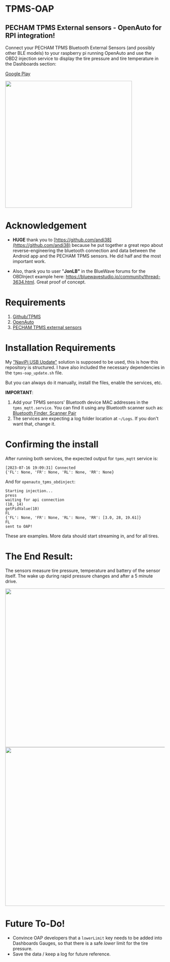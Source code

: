 # TPMS-OAP
## PECHAM TPMS External sensors - OpenAuto for RPI integration!


Connect your PECHAM TPMS Bluetooth External Sensors (and possibly other BLE models) to your raspberry pi running OpenAuto and use the OBD2 injection service to display the tire pressure and tire temperature in the Dashboards section:

[Google Play](https://play.google.com/store/apps/details?id=com.bekubee.sytpms)

<img src="https://github.com/KreAch3R/tpms-oap/assets/2224376/6d916777-8c20-4544-ad82-7be2c9b215d3" height="400">


# Acknowledgement

* **HUGE** thank you to [https://github.com/andi38](https://github.com/andi38) because he put together a great repo about reverse-engineering the bluetooth connection and data between the Android app and the PECHAM TPMS sensors. He did half and the most important work.

* Also, thank you to user "**JonLB"** in the BlueWave forums for the OBDInject example here: https://bluewavestudio.io/community/thread-3634.html. Great proof of concept. 

# Requirements

1. [Github/TPMS](https://github.com/andi38/TPMS)
2. [OpenAuto](https://bluewavestudio.io/shop/openauto-pro-car-head-unit-solution/)
3. [PECHAM TPMS external sensors](https://www.aliexpress.com/item/1005004504977890.html)

# Installation Requirements

My ["NaviPi USB Update"](https://github.com/KreAch3R/navipi-usb-update) solution is supposed to be used, this is how this repository is structured. I have also included the necessary dependencies in the `tpms-oap_update.sh` file.

But you can always do it manually, install the files, enable the services, etc.

**IMPORTANT**:
1. Add your TPMS sensors' Bluetooth device MAC addresses in the `tpms_mqtt.service`. You can find it using any Bluetooth scanner such as: [Bluetooth Finder, Scanner Pair](https://play.google.com/store/apps/details?id=com.pzolee.bluetoothscanner)
2. The services are expecting a log folder location at `~/Logs`. If you don't want that, change it.

# Confirming the install

After running both services, the expected output for `tpms_mqtt` service is:
```
[2023-07-16 19:09:31] Connected
{'FL': None, 'FR': None, 'RL': None, 'RR': None}

```
And for `openauto_tpms_obdinject`:
```
Starting injection...
press
waiting for api connection
(10, 14)
getPidValue(10)
FL
{'FL': None, 'FR': None, 'RL': None, 'RR': [3.0, 28, 19.61]}
FL
sent to OAP!
```

These are examples. More data should start streaming in, and for all tires.

# The End Result: 

The sensors measure tire pressure, temperature and battery of the sensor itself. The wake up during rapid pressure changes and after a 5 minute drive. 

<img src="https://github.com/KreAch3R/tpms-oap/assets/2224376/c71407f1-e114-4599-a7ab-9987c7b5118c" width="800" height="500">

<img src="https://github.com/KreAch3R/tpms-oap/assets/2224376/e64f7d09-3a77-4454-a97f-5f8665f96b5e" width="800" height="500">


# Future To-Do!

* Convince OAP developers that a `lowerLimit` key needs to be added into Dashboards Gauges, so that there is a safe _lower_ limit for the tire pressure.
* Save the data / keep a log for future reference.
